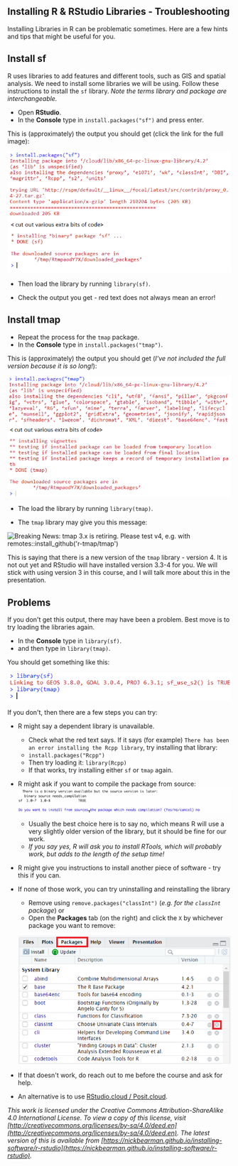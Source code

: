 ## Installing R & RStudio Libraries - Troubleshooting

Installing Libraries in R can be problematic sometimes. Here are a few hints and tips that might be useful for you.

## Install sf

R uses libraries to add features and different tools, such as GIS and spatial analysis. We need to install some libraries we will be using. Follow these instructions to install the `sf` library. *Note the terms library and package are interchangeable.*

- Open **RStudio**.
- In the **Console** type in `install.packages("sf")` and press enter.

This is (approximately) the output you should get (click the link for the full image):

[![](images/r-install-packages-sf-success-cut.png)](images/r-install-packages-sf-success-full.png)

- Then load the library by running `library(sf)`.

- Check the output you get - red text does not always mean an error!

## Install tmap

- Repeat the process for the `tmap` package.
- In the **Console** type in `install.packages("tmap")`.

This is (approximately) the output you should get (*I've not included the full version because it is so long!*):

![](images/r-install-packages-tmap-success-cut.png)

- The load the library by running `library(tmap)`. 

- The `tmap` library may give you this message:

![Breaking News: tmap 3.x is retiring. Please test v4, e.g. with
remotes::install_github('r-tmap/tmap')](images/tmap-v4-testing.png)

This is saying that there is a new version of the `tmap` library - version 4. It is not out yet and RStudio will have installed version 3.3-4 for you. We will stick with using version 3 in this course, and I will talk more about this in the presentation. 

## Problems

If you don't get this output, there may have been a problem. Best move is to try loading the libraries again.

- In the **Console** type in `library(sf)`.
- and then type in `library(tmap)`.

You should get something like this:

![](images/r-load-library-success-sf-tmap.png)

If you don't, then there are a few steps you can try:

- R might say a dependent library is unavailable. 
	- Check what the red text says. If it says (for example) `There has been an error installing the Rcpp library`, try installing that library:
	- `install.packages("Rcpp")`
	- Then try loading it: `library(Rcpp)`
	- If that works, try installing either `sf` or `tmap` again.
- R might ask if you want to compile the package from source:
	![](images/r-binary-version.png)
	- Usually the best choice here is to say no, which means R will use a very slightly older version of the library, but it should be fine for our work. 
	- *If you say yes, R will ask you to install RTools, which will probably work, but adds to the length of the setup time!*
	
- R might give you instructions to install another piece of software - try this if you can.
 
- If none of those work, you can try uninstalling and reinstalling the library
	- Remove using `remove.packages("classInt")` (*e.g. for the `classInt` package*) or
	- Open the **Packages** tab (on the right) and click the `X` by whichever package you want to remove:
	
	![](images/r-remove-packages.png)
	
- If that doesn't work, do reach out to me before the course and ask for help.

- An alternative is to use [RStudio.cloud / Posit.cloud](r-rstudio.html#posit-cloud). 

*This work is licensed under the Creative Commons Attribution-ShareAlike 4.0 International License. To view a copy of this license, visit [http://creativecommons.org/licenses/by-sa/4.0/deed.en](http://creativecommons.org/licenses/by-sa/4.0/deed.en). The latest version of this is available from [https://nickbearman.github.io/installing-software/r-rstudio](https://nickbearman.github.io/installing-software/r-rstudio).*
